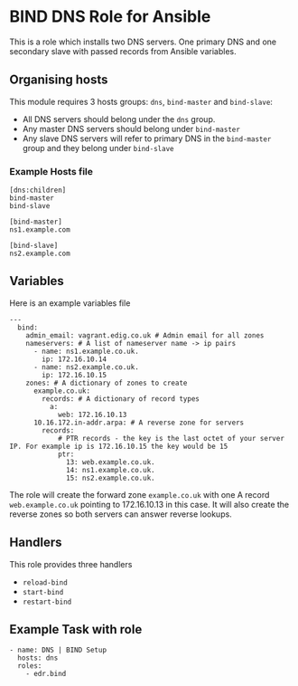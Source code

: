 # BIND DNS Role for Ansible

This is a role which installs two DNS servers. One primary DNS and one secondary slave with passed records from Ansible variables.

## Organising hosts

This module requires 3 hosts groups: `dns`, `bind-master` and `bind-slave`:

* All DNS servers should belong under the `dns` group.
* Any master DNS servers should belong under `bind-master`
* Any slave DNS servers will refer to primary DNS in the `bind-master` group and they belong under `bind-slave`

### Example Hosts file

```
[dns:children]
bind-master
bind-slave

[bind-master]
ns1.example.com

[bind-slave]
ns2.example.com
```

## Variables

Here is an example variables file

```
---
  bind:
    admin_email: vagrant.edig.co.uk # Admin email for all zones
    nameservers: # A list of nameserver name -> ip pairs
      - name: ns1.example.co.uk.
        ip: 172.16.10.14
      - name: ns2.example.co.uk.
        ip: 172.16.10.15
    zones: # A dictionary of zones to create
      example.co.uk:
        records: # A dictionary of record types
          a:
            web: 172.16.10.13
      10.16.172.in-addr.arpa: # A reverse zone for servers
        records:
            # PTR records - the key is the last octet of your server IP. For example ip is 172.16.10.15 the key would be 15
            ptr:
              13: web.example.co.uk.
              14: ns1.example.co.uk.
              15: ns2.example.co.uk.

```

The role will create the forward zone `example.co.uk` with one A record `web.example.co.uk` pointing to 172.16.10.13 in this case. It will also create the reverse zones so both servers can answer reverse lookups.

## Handlers

This role provides three handlers

* `reload-bind`
* `start-bind`
* `restart-bind`

## Example Task with role

```
- name: DNS | BIND Setup
  hosts: dns
  roles:
    - edr.bind
```

